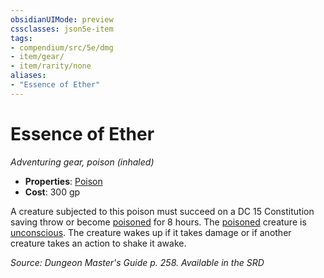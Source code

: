```yaml
---
obsidianUIMode: preview
cssclasses: json5e-item
tags:
- compendium/src/5e/dmg
- item/gear/
- item/rarity/none
aliases: 
- "Essence of Ether"
---
```

# Essence of Ether
*Adventuring gear, poison (inhaled)*  

- **Properties**: [Poison](Mechanics/Rules/item-properties.md#Poison)
- **Cost**: 300 gp

A creature subjected to this poison must succeed on a DC 15 Constitution saving throw or become [poisoned](Mechanics/Rules/conditions.md#Poisoned) for 8 hours. The [poisoned](Mechanics/Rules/conditions.md#Poisoned) creature is [unconscious](Mechanics/Rules/conditions.md#Unconscious). The creature wakes up if it takes damage or if another creature takes an action to shake it awake.

*Source: Dungeon Master's Guide p. 258. Available in the <span title='Systems Reference Document (5.1)'>SRD</span>*